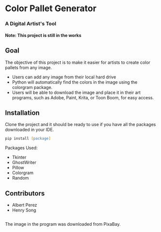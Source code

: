 # Color Pallet Generator
### A Digital Artist's Tool


#### Note: This project is still in the works


## Goal

The objective of this project is to make it easier for artists to create color pallets from any image. 
* Users can add any image from their local hard drive 
* Python will automatically find the colors in the image using the colorgram package.
* Users will be able to download the image and place it in their art programs, such as Adobe, Paint, Krita, or Toon Boom, for easy access. 

## Installation

Clone the project and it should be ready to use if you have all the packages downloaded in your IDE.

```zsh
pip install [package]
```

Packages Used:
* Tkinter
* GhostWriter
* Pillow
* Colorgram
* Random

## Contributors
* Albert Perez
* Henry Song

##
The image in the program was downloaded from PixaBay.
